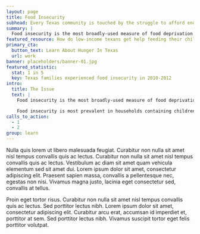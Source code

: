 ```yaml
---
layout: page
title: Food Insecurity
subhead: Every Texas community is touched by the struggle to afford enough food.
summary: |
  Food insecurity is the most broadly-used measure of food deprivation in the United States. The USDA defines food insecurity as meaning “consistent access to adequate food is limited by a lack of money and other resources at times during the year.”
featured_resource: How do low-income texans get help feeding their children?
primary_cta:
  button_text: Learn About Hunger In Texas
  url: work 
banner: placeholders/banner-01.jpg
featured_statistic:
  stat: 1 in 5
  key: Texas families experienced food insecurity in 2010-2012
intro:
  title: The Issue
  text: |
    Food insecurity is the most broadly-used measure of food deprivation in the United States. The USDA defines food insecurity as meaning “consistent access to adequate food is limited by a lack of money and other resources at times during the year.”

    Food insecurity is most prevalent in households containing children, disabled individuals or the elderly. Every Texas county is touched by the struggle to afford enough food.
calls_to_action:
  - 1
  - 2
group: learn
---
```


Nulla quis lorem ut libero malesuada feugiat. Curabitur non nulla sit amet nisl tempus convallis quis ac lectus. Curabitur non nulla sit amet nisl tempus convallis quis ac lectus. Vestibulum ac diam sit amet quam vehicula elementum sed sit amet dui. Lorem ipsum dolor sit amet, consectetur adipiscing elit. Praesent sapien massa, convallis a pellentesque nec, egestas non nisi. Vivamus magna justo, lacinia eget consectetur sed, convallis at tellus.

Proin eget tortor risus. Curabitur non nulla sit amet nisl tempus convallis quis ac lectus. Sed porttitor lectus nibh. Lorem ipsum dolor sit amet, consectetur adipiscing elit. Curabitur arcu erat, accumsan id imperdiet et, porttitor at sem. Sed porttitor lectus nibh. Vivamus suscipit tortor eget felis porttitor volutpat.
